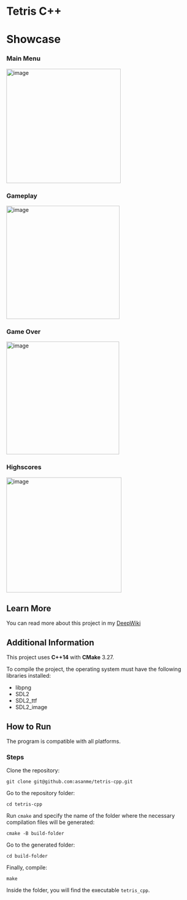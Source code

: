 # Tetris C++

# Showcase
### Main Menu
<img width="298" alt="image" src="https://github.com/user-attachments/assets/b5d3b8b6-9c35-4e58-898b-752cdac2c544" />

### Gameplay
<img width="295" alt="image" src="https://github.com/user-attachments/assets/92705cfb-6e4f-4ac9-a5c6-48c149eaf769" />

### Game Over
<img width="294" alt="image" src="https://github.com/user-attachments/assets/3eb5e38f-ecd5-4168-8866-5074ed32fe04" />

### Highscores
<img width="300" alt="image" src="https://github.com/user-attachments/assets/7df11204-1ac2-4047-b210-b154b4c68531" />

## Learn More
You can read more about this project in my [DeepWiki](https://deepwiki.com/asanme/tetris-cpp)

## Additional Information

This project uses **C++14** with **CMake** 3.27.

To compile the project, the operating system must have the following libraries installed:

* libpng  
* SDL2  
* SDL2_ttf  
* SDL2_image  

## How to Run

The program is compatible with all platforms.

### Steps

Clone the repository:

```
git clone git@github.com:asanme/tetris-cpp.git
```

Go to the repository folder:

```
cd tetris-cpp
```

Run `cmake` and specify the name of the folder where the necessary compilation files will be generated:

```
cmake -B build-folder
```

Go to the generated folder:

```
cd build-folder
```

Finally, compile:

```
make
```

Inside the folder, you will find the executable `tetris_cpp`.
